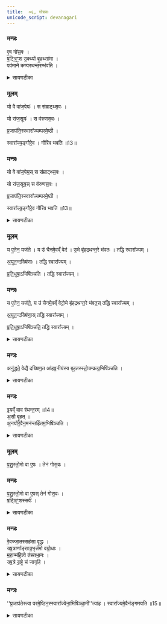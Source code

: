 ```yaml
---
title:  ०६, गोसवः
unicode_script: devanagari
---
```




### मन्त्रः
ए॒ष गो॑स॒वः ।  
ष॒ट्त्रि॒ꣳ॒श उ॒क्थ्यो॑ बृ॒हथ्सा॑मा ।  
पव॑माने कण्वरथन्त॒रम्भ॑वति ।  


<details><summary>सायणटीका</summary>

1पञ्चमे पृथिसव उक्तः । षष्ठे गोसव उच्यते - एष वक्ष्यमाणो गोसवाख्यः क्रतुरनुष्ठेयः । स च सर्वेषु स्तोत्रेषु षटुत्रिंशस्तोमयुक्त उक्थ्यसंस्थारूपः । पृष्ठस्तोत्रे बृहत्सामयुक्तः । तस्य पवमानस्तोत्रे कण्वरथंतराख्यं साम भवति ॥
</details>

### मूलम्
यो वै वा॑ज॒पेयः॑ ।
स स॑म्राट्थ्स॒वः ।     

यो रा॑ज॒सूयः॑ ।
स व॑रुणस॒वः ।  

प्र॒जाप॑ति॒स्स्वारा᳚ज्यम्परमे॒ष्ठी ।  

स्वारा᳚ज्य॒ङ्गौरे॒व ।
गौरि॑व भवति ॥13॥  

### मन्त्रः
यो वै वा॑ज॒पेय॒स् स स॑म्राट्थ्स॒वः ।

यो रा॑ज॒सूय॒स् स व॑रुणस॒वः ।

प्र॒जाप॑ति॒स्स्वारा᳚ज्यम्परमे॒ष्ठी ।  

स्वारा᳚ज्य॒ङ्गौरे॒व गौरि॑व भवति ॥13॥  


<details><summary>सायणटीका</summary>

2अथ वाजपेयराजसूयाभ्यामुत्कृष्टत्वेनैतं सवं प्रशंसति - योऽयं वाजपेयोऽस्ति सोऽयं साम्राज्यहेतुरेव सवः । यश्च राजसूयः सोऽपि वरुणैश्वर्यप्राप्तिहेतुरेव सवः । न तु तदुभयमधिकफलप्राप्तिहेतुः । यस्तु स्वाराज्यं पराधीनत्वमप्राप्तः परमेष्ठी परमे पदे स्थितः प्रजापतिरस्ति स तु सर्वेभ्यः फलेभ्योऽधिकफलभूतः । स्वाराज्यं हि सर्वैः प्रार्थ्यते । स्वराज्यं नाम गौरेव गोसव एव, स्वाराज्यप्राप्तिहेतुत्वात् ॥
</details>

### मूलम्
य ए॒तेन॒ यज॑ते ।
य उ॑ चैनमे॒वव्ँ वेद॑ ।
उ॒भे बृ॑हद्रथन्त॒रे भ॑वतः ।
तद्धि स्वारा᳚ज्यम् ।

अ॒युत॒न्दख्षि॑णाः ।
तद्धि स्वारा᳚ज्यम् ।

प्र॒ति॒धुषा॒ऽभिषि॑ञ्चति ।
तद्धि स्वारा᳚ज्यम् ।
### मन्त्रः

य ए॒तेन॒ यज॑ते॒, य उ॑ चैनमे॒वव्ँ वेदो॒भे बृ॑हद्रथन्त॒रे भ॑वत॒स् तद्धि स्वारा᳚ज्यम् ।

अ॒युत॒न्दख्षि॑णा॒स् तद्धि स्वारा᳚ज्यम् ।

प्र॒ति॒धुषा॒ऽभिषि॑ञ्चति॒ तद्धि स्वारा᳚ज्यम् ।
<details><summary>सायणटीका</summary>

3-6एतदनुष्ठानं तद्वेदनं च प्रशसंति - यथा गौररण्ये स्वच्छन्दचारी एवमयं ब्रह्मलोकेऽपि स्वतन्त्रो भवति । बृहत्सामेति यदुक्तं तदेव सामद्वयरूपेण प्रशंसति - अत्रैकेनैव बृहत्साम्ना सामद्वयसाध्योऽतिशयः क्रियते । अतस्तद्धि बृहत्सामानुष्ठानमेव स्वाराज्यप्राप्तिहेतुः । दक्षिणायां विशेषं विधत्ते - गवामयुतमत्र दक्षिणात्वेन दातव्यम् । अभिषेकद्रव्यं विधत्ते - प्रतिधुषा तदानीमेव दुग्धेन क्षीरेण अभिषिञ्चेत् । सोऽयमभिषेकोऽयुतगोप्राप्तिवत्स्वाराज्यहेतुः ॥
</details>

### मन्त्रः
अनु॑द्धते॒ वेद्यै॑ दख्षिण॒त आ॑हव॒नीय॑स्य बृह॒तस्स्तो॒त्रम्प्रत्य॒भिषि॑ञ्चति ।   


<details><summary>सायणटीका</summary>

7अथाभिषेकस्य देशकालौ विधत्ते - वेद्यै वेद्या मध्य आहवनीयस्य दक्षिणभागे योऽयमनुद्धतदेशोऽस्ति सोऽयमभिषेकस्य योग्यो देशः तस्मिन्देशेऽभिषिञ्चेत् । बृहतस्तोत्रं प्रति बृहत्साम्ना क्रियमाणं स्तोत्रं यदा प्रवर्तते तदाऽभिषिञ्चेत् ।
</details>

### मन्त्रः

इ॒यव्ँ वाव र॑थन्त॒रम् ॥14॥    
अ॒सौ बृ॒हत् ।  
अ॒नयो॑रे॒वैन॒मन॑न्तर्हितम॒भिषि॑ञ्चति ।


<details><summary>सायणटीका</summary>

यदिदं कण्वरथंतरं पवमानस्तोत्रे प्रवृत्तं तद्भूमिस्वरूपं, यच्च पृष्ठस्तोत्रे बृहत्साम तद्द्युलोकरूपं, तयोरुभयोर्लोकयोर्मध्येऽनन्तर्हितं व्यवधानरहितमेवैनं यजमानमभिषिञ्चन्ति ॥
</details>

### मूलम्
प॒शु॒स्तो॒मो वा ए॒षः ।
तेन॑ गोस॒वः ।

### मन्त्रः
प॒शु॒स्तो॒मो वा ए॒षस् तेन॑ गोस॒वः ।  
ष॒ट्त्रि॒ꣳ॒शस्सर्वः॑ ।


<details><summary>सायणटीका</summary>

8षट्त्रिंश उक्थ्यो बृहत्सामेति यत्पूर्वमुक्तं तत्र स्तोमं प्रशंसति - यस्मादेष क्रतुः पशुहेतुना स्तोमेन युक्तस्तेन गोसव इत्युच्यते । पशुहेतुस्तोमयुक्तत्वमेव षट्त्रिंश इत्यनेन विशदीक्रियते । 'षट्त्रिंशदक्षरा बृहती बार्हताः पशवः' इत्यन्यत्राम्नातम् । अतोऽस्मिन्गोसवे सर्वोऽपि स्तोमः षट्त्रिंश एव क्रियते न तु त्रिवृदादिः ॥
</details>

### मन्त्रः
रे॒वज्जा॒तस्सह॑सा वृ॒द्धः ।  
ख्ष॒त्राणा᳚ङ्खत्र॒भृत्त॑मो वयो॒धाः ।   
म॒हान्म॑हि॒त्वे त॑स्तभा॒नः ।   
ख्ष॒त्रे रा॒ष्ट्रे च॑ जागृहि ।  



<details><summary>सायणटीका</summary>

9अथाभिषेकार्थमन्त्रमाह - हे यजमान! त्वं रेवत् धनवत् जीवनं यथा भवति तथा जातः प्रवृत्तः, सहसा वृद्धो बलेनाधिकः क्षत्राणां बलवतां मध्ये क्षत्रभृत्तमः अतिशयेन बलवान् वयोधा दीर्धायुष्यधारी महान् विद्याचारादिगुणैरधिकः महित्वे पूज्यत्वे तस्तभानः स्थिरं वर्तमानः । क्षत्रे बलकार्ये राष्ट्रे जनपदे च जागृहि अप्रमत्तो वर्धस्व ।
</details>

### मन्त्रः
''प्र॒जाप॑तेस्त्वा परमे॒ष्ठिन॒स्स्वारा᳚ज्येना॒भिषि॑ञ्चा॒मी''त्या॑ह ।
स्वारा᳚ज्यमे॒वैन॑ङ्गमयति ॥15॥  

<details><summary>सायणटीका</summary>

परमेष्ठिन उत्तमे पदे स्थितस्य प्रजापतेः संबन्धिना स्वाराज्येन पराधीनरहितत्वेन राज्येन निमित्तेन त्वामभिषिञ्चामि । तमेतं मन्त्रं विधत्ते - इत्युक्तमेत मन्त्रमेतदभिषेककाले पठेत् तेन पाठेनैनं यजमानं स्वाराज्यं यापयति ॥

इति श्रीमत्सायणाचार्यविरचिते माधवीये वेदार्थप्रकाशे कृष्णयजुर्वेदीयतैत्तिरीयब्राह्मणभाष्ये द्वितीयाष्टके सप्तमप्रपाठके षष्ठोऽनुवाकः ॥  

</details>

